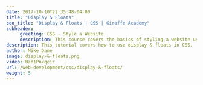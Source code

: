 ```yaml
---
date: 2017-10-10T22:35:48-04:00
title: "Display & Floats"
seo_title: "Display & Floats | CSS | Giraffe Academy"
subheader:
     greeting: CSS - Style a Website
     description: This course covers the basics of styling a website using CSS. Work your way through the videos and we'll teach you everything you need to know to style a basic website!
description: This tutorial covers how to use display & floats in CSS.
author: Mike Dane
image: display-&-floats.png
video: Bzd1Pnxqeic
url: /web-development/css/display-&-floats/
weight: 5
---
```

